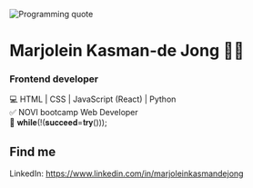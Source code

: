 ![Programming quote](https://github.com/Marjolein-Kasman-de-Jong/Marjolein-Kasman-de-Jong/blob/main/Profile_Header.)

# Marjolein Kasman-de Jong 🙋‍♀️

### Frontend developer 

💻 HTML | CSS | JavaScript (React) | Python<br> 
✅️ NOVI bootcamp Web Developer <br>
💪 𝐰𝐡𝐢𝐥𝐞(!(𝐬𝐮𝐜𝐜𝐞𝐞𝐝=𝐭𝐫𝐲())); 

## Find me

LinkedIn: https://www.linkedin.com/in/marjoleinkasmandejong
